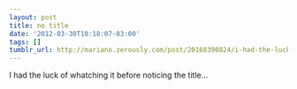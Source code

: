 ```yaml
---
layout: post
title: no title
date: '2012-03-30T10:18:07-03:00'
tags: []
tumblr_url: http://mariano.zerously.com/post/20168390824/i-had-the-luck-of-whatching-it-before-noticing-the
---
```

I had the luck of whatching it before noticing the title…
